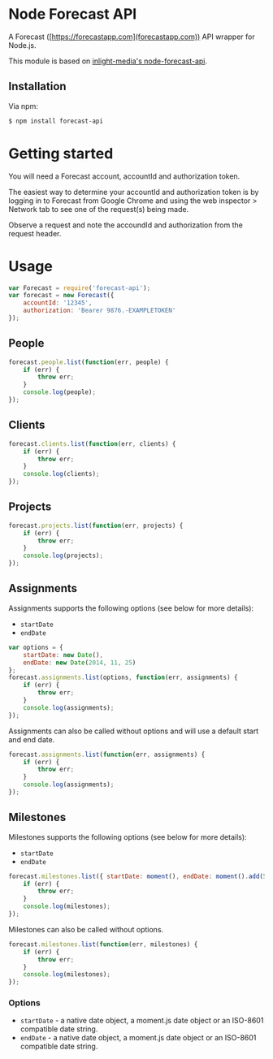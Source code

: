# Node Forecast API

A Forecast ([https://forecastapp.com](forecastapp.com)) API wrapper for Node.js. 

This module is based on [inlight-media's node-forecast-api](https://github.com/inlight-media/node-forecast-api). 

## Installation

Via npm:

```bash
$ npm install forecast-api
```

# Getting started

You will need a Forecast account, accountId and authorization token.

The easiest way to determine your accountId and authorization token is by logging in to Forecast from Google Chrome and using the web inspector > Network tab to see one of the request(s) being made.

Observe a request and note the accoundId and authorization from the request header.

# Usage

```js
var Forecast = require('forecast-api');
var forecast = new Forecast({
	accountId: '12345',
	authorization: 'Bearer 9876.-EXAMPLETOKEN'
});
```

## People

```js
forecast.people.list(function(err, people) {
	if (err) {
		throw err;
	}
	console.log(people);
});
```

## Clients

```js
forecast.clients.list(function(err, clients) {
	if (err) {
		throw err;
	}
	console.log(clients);
});
```

## Projects

```js
forecast.projects.list(function(err, projects) {
	if (err) {
		throw err;
	}
	console.log(projects);
});
```

## Assignments

Assignments supports the following options (see below for more details):
- `startDate`
- `endDate`

```js
var options = {
	startDate: new Date(),
	endDate: new Date(2014, 11, 25)
};
forecast.assignments.list(options, function(err, assignments) {
	if (err) {
		throw err;
	}
	console.log(assignments);
});
```

Assignments can also be called without options and will use a default start and end date.

```js
forecast.assignments.list(function(err, assignments) {
	if (err) {
		throw err;
	}
	console.log(assignments);
});
```

## Milestones

Milestones supports the following options (see below for more details):
- `startDate`
- `endDate`

```js
forecast.milestones.list({ startDate: moment(), endDate: moment().add(5, 'days') }, function(err, milestones) {
	if (err) {
		throw err;
	}
	console.log(milestones);
});
```

Milestones can also be called without options.

```js
forecast.milestones.list(function(err, milestones) {
	if (err) {
		throw err;
	}
	console.log(milestones);
});
```

### Options

* `startDate` - a native date object, a moment.js date object or an ISO-8601 compatible date string.
* `endDate` - a native date object, a moment.js date object or an ISO-8601 compatible date string.
